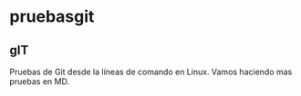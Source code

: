 # pruebasgit
## gIT
Pruebas de Git desde la líneas de comando en Linux.
Vamos haciendo mas pruebas en MD.

